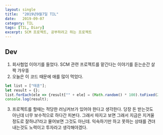 ```yaml
---
layout:	single
title:	"2019년9월7일 TIL"
date:	2019-09-07
category: TIL
tags: [TIL, Diary]
excerpt: SCM 프로젝트, 공부하려고 하는 프로젝트
---
```


## Dev
1. 회사협업 이야기를 들었다. SCM 관련 프로젝트를 맡긴다는 이야기를 듣는순간 살짝 갸우뚱
2. 오늘은 이 코드 때문에 애를 많이 먹었다.
```js
let list = ["태훈"];
let result = {};
list.forEach(ele => {result["" + ele] = (Math.random() * 100).toFixed(2)});
console.log(result);
```
3. 프로젝트를 할때는 적당한 러닝커브가 있어야 한다고 생각한다. 당장 돈 받는것도 아닌데 너무 보수적으로 하다간 피본다. 그래서 따지고 보면 그래서 지금은 지겨울 정도로 잘하냐?라고 물어보면 그것도 아닌데. 익숙하기만 하고 못하는 상태를 견뎌내는것도 노력이고 투자라고 생각해야겠다.

  
